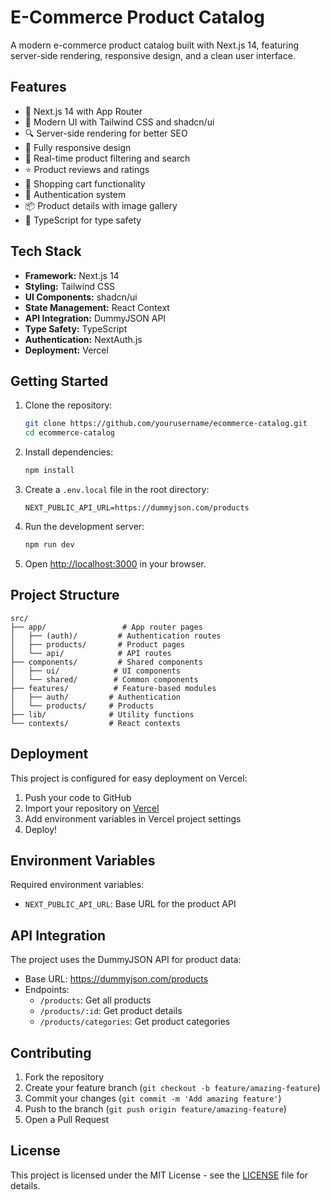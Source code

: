# E-Commerce Product Catalog

A modern e-commerce product catalog built with Next.js 14, featuring server-side rendering, responsive design, and a clean user interface.

## Features

- 🚀 Next.js 14 with App Router
- 🎨 Modern UI with Tailwind CSS and shadcn/ui
- 🔍 Server-side rendering for better SEO
- 📱 Fully responsive design
- 🔄 Real-time product filtering and search
- ⭐ Product reviews and ratings
- 🛒 Shopping cart functionality
- 🔐 Authentication system
- 📦 Product details with image gallery
- 🎯 TypeScript for type safety

## Tech Stack

- **Framework:** Next.js 14
- **Styling:** Tailwind CSS
- **UI Components:** shadcn/ui
- **State Management:** React Context
- **API Integration:** DummyJSON API
- **Type Safety:** TypeScript
- **Authentication:** NextAuth.js
- **Deployment:** Vercel

## Getting Started

1. Clone the repository:
   ```bash
   git clone https://github.com/yourusername/ecommerce-catalog.git
   cd ecommerce-catalog
   ```

2. Install dependencies:
   ```bash
   npm install
   ```

3. Create a `.env.local` file in the root directory:
   ```
   NEXT_PUBLIC_API_URL=https://dummyjson.com/products
   ```

4. Run the development server:
   ```bash
   npm run dev
   ```

5. Open [http://localhost:3000](http://localhost:3000) in your browser.

## Project Structure

```
src/
├── app/                 # App router pages
│   ├── (auth)/         # Authentication routes
│   ├── products/       # Product pages
│   └── api/            # API routes
├── components/         # Shared components
│   ├── ui/            # UI components
│   └── shared/        # Common components
├── features/          # Feature-based modules
│   ├── auth/         # Authentication
│   └── products/     # Products
├── lib/              # Utility functions
└── contexts/         # React contexts
```

## Deployment

This project is configured for easy deployment on Vercel:

1. Push your code to GitHub
2. Import your repository on [Vercel](https://vercel.com)
3. Add environment variables in Vercel project settings
4. Deploy!

## Environment Variables

Required environment variables:
- `NEXT_PUBLIC_API_URL`: Base URL for the product API

## API Integration

The project uses the DummyJSON API for product data:
- Base URL: https://dummyjson.com/products
- Endpoints:
  - `/products`: Get all products
  - `/products/:id`: Get product details
  - `/products/categories`: Get product categories

## Contributing

1. Fork the repository
2. Create your feature branch (`git checkout -b feature/amazing-feature`)
3. Commit your changes (`git commit -m 'Add amazing feature'`)
4. Push to the branch (`git push origin feature/amazing-feature`)
5. Open a Pull Request

## License

This project is licensed under the MIT License - see the [LICENSE](LICENSE) file for details.
